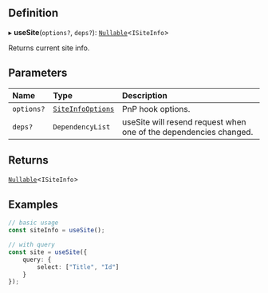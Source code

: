 
## Definition

▸ **useSite**(`options?`, `deps?`): [`Nullable`](../Types/NullableT.md)<`ISiteInfo`\>

Returns current site info.

## Parameters

| Name | Type | Description |
| :------ | :------ | :------ |
| `options?` | [`SiteInfoOptions`](../Interfaces/SiteInfoOptions.md) | PnP hook options. |
| `deps?` | `DependencyList` | useSite will resend request when one of the dependencies changed. |

## Returns

[`Nullable`](../Types/NullableT.md)<`ISiteInfo`\>

## Examples

```typescript
// basic usage
const siteInfo = useSite();

// with query
const site = useSite({
	query: {
		select: ["Title", "Id"]
	}
});
```
